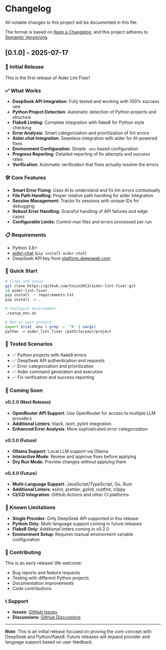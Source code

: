 # Changelog

All notable changes to this project will be documented in this file.

The format is based on [Keep a Changelog](https://keepachangelog.com/en/1.0.0/),
and this project adheres to [Semantic Versioning](https://semver.org/spec/v2.0.0.html).

## [0.1.0] - 2025-07-17

### 🎉 Initial Release

This is the first release of Aider Lint Fixer! 

### ✅ What Works

- **DeepSeek API Integration**: Fully tested and working with 100% success rate
- **Python Project Detection**: Automatic detection of Python projects and structure
- **Flake8 Linting**: Complete integration with flake8 for Python style checking
- **Error Analysis**: Smart categorization and prioritization of lint errors
- **Aider.chat Integration**: Seamless integration with aider for AI-powered fixes
- **Environment Configuration**: Simple `.env` based configuration
- **Progress Reporting**: Detailed reporting of fix attempts and success rates
- **Verification**: Automatic verification that fixes actually resolve the errors

### 🛠️ Core Features

- **Smart Error Fixing**: Uses AI to understand and fix lint errors contextually
- **File Path Handling**: Proper relative path handling for aider integration
- **Session Management**: Tracks fix sessions with unique IDs for debugging
- **Robust Error Handling**: Graceful handling of API failures and edge cases
- **Configurable Limits**: Control max files and errors processed per run

### 📋 Requirements

- Python 3.8+
- [aider-chat](https://aider.chat) (`pip install aider-chat`)
- DeepSeek API key from [platform.deepseek.com](https://platform.deepseek.com/)

### 🚀 Quick Start

```bash
# Clone and setup
git clone https://github.com/tosin2013/aider-lint-fixer.git
cd aider-lint-fixer
pip install -r requirements.txt
pip install -e .

# Configure environment
./setup_env.sh

# Run on your project
export $(cat .env | grep -v '^#' | xargs)
python -m aider_lint_fixer /path/to/your/project
```

### 🧪 Tested Scenarios

- ✅ Python projects with flake8 errors
- ✅ DeepSeek API authentication and requests
- ✅ Error categorization and prioritization
- ✅ Aider command generation and execution
- ✅ Fix verification and success reporting

### 🚧 Coming Soon

#### v0.2.0 (Next Release)
- **OpenRouter API Support**: Use OpenRouter for access to multiple LLM providers
- **Additional Linters**: black, isort, pylint integration
- **Enhanced Error Analysis**: More sophisticated error categorization

#### v0.3.0 (Future)
- **Ollama Support**: Local LLM support via Ollama
- **Interactive Mode**: Review and approve fixes before applying
- **Dry Run Mode**: Preview changes without applying them

#### v0.4.0 (Future)
- **Multi-Language Support**: JavaScript/TypeScript, Go, Rust
- **Additional Linters**: eslint, prettier, golint, rustfmt, clippy
- **CI/CD Integration**: GitHub Actions and other CI platforms

### 🐛 Known Limitations

- **Single Provider**: Only DeepSeek API supported in this release
- **Python Only**: Multi-language support coming in future releases
- **Flake8 Only**: Additional linters coming in v0.2.0
- **Environment Setup**: Requires manual environment variable configuration

### 🤝 Contributing

This is an early release! We welcome:
- Bug reports and feature requests
- Testing with different Python projects
- Documentation improvements
- Code contributions

### 📞 Support

- **Issues**: [GitHub Issues](https://github.com/tosin2013/aider-lint-fixer/issues)
- **Discussions**: [GitHub Discussions](https://github.com/tosin2013/aider-lint-fixer/discussions)

---

**Note**: This is an initial release focused on proving the core concept with DeepSeek and Python/flake8. Future releases will expand provider and language support based on user feedback.
